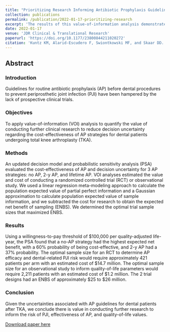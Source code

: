 ```yaml
---
title: "Prioritizing Research Informing Antibiotic Prophylaxis Guidelines for Knee Arthroplasty Patients"
collection: publications
permalink: /publication/2022-01-17-prioritizing-research
excerpt: 'The results of this value-of-information analysis demonstrate that there is substantial uncertainty around clinical, health status, and economic parameters that may influence the antibiotic prophylaxis guidance for dental patients with total knee arthroplasty (TKA). The analysis supports the contention that conducting additional clinical research to reduce decision uncertainty is worth pursuing and will inform the antibiotic prophylaxis debate for clinicians and dental patients with prosthetic joints.'
date: 2022-01-17
venue: 'JDR Clinical & Translational Research'
paperurl: 'https://doi.org/10.1177/23800844211020272'
citation: 'Kuntz KM, Alarid-Escudero F, Swiontkowski MF, and Skaar DD. “Prioritizing Research Informing Antibiotic Prophylaxis Guidelines for Knee Arthroplasty Patients.” JDR Clinical & Translational Research. 2022;7(3):298-306.'
---
```

## Abstract
### Introduction
Guidelines for routine antibiotic prophylaxis (AP) before dental procedures to prevent periprosthetic joint infection (PJI) have been hampered by the lack of prospective clinical trials.

### Objectives
To apply value-of-information (VOI) analysis to quantify the value of conducting further clinical research to reduce decision uncertainty regarding the cost-effectiveness of AP strategies for dental patients undergoing total knee arthroplasty (TKA).

### Methods
An updated decision model and probabilistic sensitivity analysis (PSA) evaluated the cost-effectiveness of AP and decision uncertainty for 3 AP strategies: no AP, 2-y AP, and lifetime AP. VOI analyses estimated the value and cost of conducting a randomized controlled trial (RCT) or observational study. We used a linear regression meta-modeling approach to calculate the population expected value of partial perfect information and a Gaussian approximation to calculate population expected value of sample information, and we subtracted the cost for research to obtain the expected net benefit of sampling (ENBS). We determined the optimal trial sample sizes that maximized ENBS.

### Results
Using a willingness-to-pay threshold of <span>&#36;</span>100,000 per quality-adjusted life-year, the PSA found that a no-AP strategy had the highest expected net benefit, with a 60% probability of being cost-effective, and 2-y AP had a 37% probability. The optimal sample size for an RCT to determine AP efficacy and dental-related PJI risk would require approximately 421 patients per arm with an estimated cost of <span>&#36;</span>14.7 million. The optimal sample size for an observational study to inform quality-of-life parameters would require 2,211 patients with an estimated cost of <span>&#36;</span>1.2 million. The 2 trial designs had an ENBS of approximately <span>&#36;</span>25 to <span>&#36;</span>26 million.

### Conclusion
Given the uncertainties associated with AP guidelines for dental patients after TKA, we conclude there is value in conducting further research to inform the risk of PJI, effectiveness of AP, and quality-of-life values.


[Download paper here](https://doi.org/10.1177/23800844211020272)
